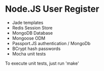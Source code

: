 Node.JS User Register
=====================

- Jade templates
- Redis Session Store 
- MongoDB Database
- Mongoose ODM
- Passport.JS authentication / MongoDb
- BCrypt hash passwords
- Mocha unit tests

To execute unit tests, just run 'make'

